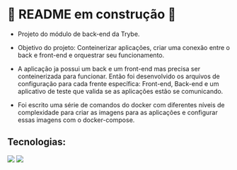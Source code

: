 # 🚧 README em construção 🚧

- Projeto do módulo de back-end da Trybe.

- Objetivo do projeto: Conteinerizar aplicações, criar uma conexão entre o back e front-end e orquestrar seu funcionamento.

- A aplicação ja possui um back e um front-end mas precisa ser conteinerizada para funcionar. Então foi desenvolvido os arquivos de configuração para cada frente específica: Front-end, Back-end e um aplicativo de teste que valida se as aplicações estão se comunicando.

- Foi escrito uma série de comandos do docker com diferentes níveis de complexidade para criar as imagens para as aplicações e configurar essas imagens com o docker-compose.

## Tecnologias:
<div>
  <img src='https://img.shields.io/badge/github-%23121011.svg?style=for-the-badge&logo=github&logoColor=white'/>
  <img src='https://img.shields.io/badge/docker-%230db7ed.svg?style=for-the-badge&logo=docker&logoColor=white'/>
</div>
